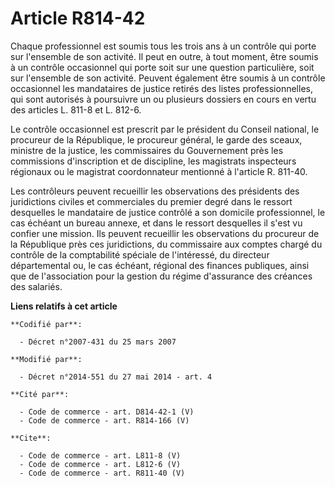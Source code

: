 # Article R814-42

Chaque professionnel est soumis tous les trois ans à un contrôle qui porte sur l'ensemble de son activité. Il peut en outre,
à tout moment, être soumis à un contrôle occasionnel qui porte soit sur une question particulière, soit sur l'ensemble de son
activité. Peuvent également être soumis à un contrôle occasionnel les mandataires de justice retirés des listes
professionnelles, qui sont autorisés à poursuivre un ou plusieurs dossiers en cours en vertu des articles L. 811-8 et L.
812-6. 

Le contrôle occasionnel est prescrit par le président du Conseil national, le procureur de la République, le procureur
général, le garde des sceaux, ministre de la justice, les commissaires du Gouvernement près les commissions d'inscription et
de discipline, les magistrats inspecteurs régionaux ou le magistrat coordonnateur mentionné à l'article R. 811-40.

Les contrôleurs peuvent recueillir les observations des présidents des juridictions civiles et commerciales du premier degré
dans le ressort desquelles le mandataire de justice contrôlé a son domicile professionnel, le cas échéant un bureau annexe,
et dans le ressort desquelles il s'est vu confier une mission. Ils peuvent recueillir les observations du procureur de la
République près ces juridictions, du commissaire aux comptes chargé du contrôle de la comptabilité spéciale de l'intéressé,
du directeur départemental ou, le cas échéant, régional des finances publiques, ainsi que de l'association pour la gestion du
régime d'assurance des créances des salariés.

**Liens relatifs à cet article**

	**Codifié par**:

	  - Décret n°2007-431 du 25 mars 2007

	**Modifié par**:

	  - Décret n°2014-551 du 27 mai 2014 - art. 4

	**Cité par**:

	  - Code de commerce - art. D814-42-1 (V)
	  - Code de commerce - art. R814-166 (V)

	**Cite**:

	  - Code de commerce - art. L811-8 (V)
	  - Code de commerce - art. L812-6 (V)
	  - Code de commerce - art. R811-40 (V)
